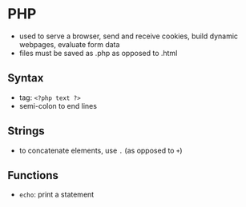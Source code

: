# PHP 

* used to serve a browser, send and receive cookies, build dynamic webpages, evaluate form data 
* files must be saved as .php as opposed to .html

## Syntax 
* tag: `<?php text ?>`
* semi-colon to end lines

## Strings
* to concatenate elements, use `.` (as opposed to `+`)

## Functions 
* `echo`: print a statement 
